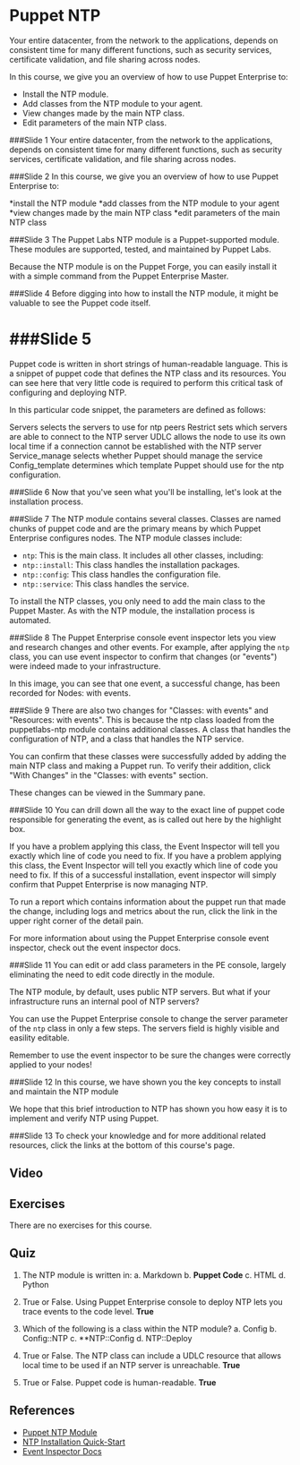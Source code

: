 # Puppet NTP

Your entire datacenter, from the network to the applications, depends on consistent time for many different functions, such as security services, certificate validation, and file sharing across nodes.

In this course, we give you an overview of how to use Puppet Enterprise to:

*   Install the NTP module.
*   Add classes from the NTP module to your agent.
*   View changes made by the main NTP class.
*   Edit parameters of the main NTP class.



###Slide 1
Your entire datacenter, from the network to the applications, depends on consistent time for many different functions, such as security services, certificate validation, and file sharing across nodes.


###Slide 2
In this course, we give you an overview of how to use Puppet Enterprise to:

*install the NTP module 
*add classes from the NTP module to your agent 
*view changes made by the main NTP class
*edit parameters of the main NTP class


###Slide 3
The Puppet Labs NTP module is a Puppet-supported module. These modules are supported, tested, and maintained by Puppet Labs. 

Because the NTP module is on the Puppet Forge, you can easily install it with a simple command from the Puppet Enterprise Master.


###Slide 4
Before digging into how to install the NTP module, it might be valuable to see the Puppet code itself.

###Slide 5
=======
Puppet code is written in short strings of human-readable language. This is a snippet of puppet code that defines the NTP class and its resources. You can see here that very little code is required to perform this critical task of configuring and deploying NTP. 

In this particular code snippet, the parameters are defined as follows:

Servers selects the servers to use for ntp peers
Restrict sets which servers are able to connect to the NTP server
UDLC allows the node to use its own local time if a connection cannot be established with the NTP server
Service_manage selects whether Puppet should manage the service
Config_template determines which template Puppet should use for the ntp configuration.


###Slide 6
Now that you've seen what you'll be installing, let's look at the installation process.

###Slide 7
The NTP module contains several classes. Classes are named chunks of puppet code and are the primary means by which Puppet Enterprise configures nodes. The NTP module classes include:
 
* `ntp`: This is the main class. It includes all other classes, including:
* `ntp::install`: This class handles the installation packages.
* `ntp::config`: This class handles the configuration file.
* `ntp::service`: This class handles the service.

To install the NTP classes, you only need to add the main class to the Puppet Master. As with the NTP module, the installation process is automated. 


###Slide 8
The Puppet Enterprise console event inspector lets you view and research changes and other events. For example, after applying the `ntp` class, you can use event inspector to confirm that changes (or "events") were indeed made to your infrastructure. 

In this image, you can see that one event, a successful change, has been recorded for Nodes: with events. 




###Slide 9
There are also two changes for "Classes: with events" and "Resources: with events". This is because the ntp class loaded from the puppetlabs-ntp module contains additional classes. A class that handles the configuration of NTP, and a class that handles the NTP service.

You can confirm that these classes were successfully added by adding the main NTP class and making a Puppet run. To verify their addition,  click "With Changes" in the "Classes: with events" section. 

These changes can be viewed in the Summary pane.


###Slide 10
You can drill down all the way to the exact line of puppet code responsible for generating the event, as is called out here by the highlight box. 

If you have a problem applying this class, the Event Inspector will tell you exactly which line of code you need to fix. If you have a problem applying this class, the Event Inspector will tell you exactly which line of code you need to fix. If this of a successful installation, event inspector will simply confirm that Puppet Enterprise is now managing NTP.

To run a report which contains information about the puppet run that made the change, including logs and metrics about the run, click the link in the upper right corner of the detail pain. 

For more information about using the Puppet Enterprise console event inspector, check out the event inspector docs. 


###Slide 11
You can edit or add class parameters in the PE console, largely eliminating the need to edit code directly in the module. 

The NTP module, by default, uses public NTP servers. But what if your infrastructure runs an internal pool of NTP servers? 

You can use the Puppet Enterprise console to change the server parameter of the `ntp` class in only a few steps. The servers field is highly visible and easility editable.

Remember to use the event inspector to be sure the changes were correctly applied to your nodes!


###Slide 12
In this course, we have shown you the key concepts to install and maintain the NTP module

We hope that this brief introduction to NTP has shown you how easy it is to implement and verify NTP using Puppet.


###Slide 13
To check your knowledge and for more additional related resources,  click the links at the bottom of this course's page.





## Video ##

## Exercises ##
There are no exercises for this course.

## Quiz ##

1. The NTP module is written in:
	a. Markdown
	b. **Puppet Code**
	c. HTML	
	d. Python

2. True or False. Using Puppet Enterprise console to deploy NTP lets you trace events to the code level. **True**

3. Which of the following is a class within the NTP module?
	a. Config
	b. Config::NTP
	c. **NTP::Config
	d. NTP::Deploy

4. True or False. The NTP class can include a UDLC resource that allows local time to be used if an NTP server is unreachable. **True**

5. True or False. Puppet code is human-readable. **True**

## References ##
* [Puppet NTP Module](https://forge.puppetlabs.com/puppetlabs/ntp)
* [NTP Installation Quick-Start](https://docs.puppetlabs.com/pe/latest/quick_start_ntp.html)
* [Event Inspector Docs](https://docs.puppetlabs.com/pe/latest/console_event-inspector.html)
